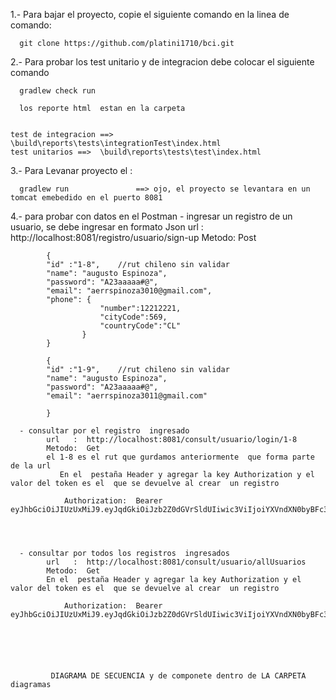  1.- Para bajar el proyecto, copie el siguiente comando en la linea de comando:
 
      git clone https://github.com/platini1710/bci.git
	  
2.-	Para probar los test unitario y de integracion debe colocar el siguiente comando

      gradlew check run
	  
	  los reporte html  estan en la carpeta 
	  
	  
	test de integracion ==>  \build\reports\tests\integrationTest\index.html
	test unitarios ==>  \build\reports\tests\test\index.html
	
	 
	 
3.-	Para Levanar   proyecto el :
	  
      gradlew run               ==> ojo, el proyecto se levantara en un tomcat emebedido en el puerto 8081
	   
	   
4.-	para probar con datos en el Postman
      - ingresar un registro de un usuario, se debe ingresar en formato Json
			url   :  http://localhost:8081/registro/usuario/sign-up
			Metodo:  Post
			
			{
			"id" :"1-8",    //rut chileno sin validar
			"name": "augusto Espinoza",
			"password": "A23aaaaa#@",
			"email": "aerrspinoza3010@gmail.com",
			"phone": {
						"number":12212221,
                        "cityCode":569,
                        "countryCode":"CL"
					}
			}
					
			{
			"id" :"1-9",    //rut chileno sin validar
			"name": "augusto Espinoza",
			"password": "A23aaaaa#@",
			"email": "aerrspinoza3011@gmail.com"

			}

      - consultar por el registro  ingresado
			url   :  http://localhost:8081/consult/usuario/login/1-8
			Metodo:  Get	
			el 1-8 es el rut que gurdamos anteriormente  que forma parte de la url
		       En el  pestaña Header y agregar la key Authorization y el valor del token es el  que se devuelve al crear  un registro 
	
				Authorization:  Bearer eyJhbGciOiJIUzUxMiJ9.eyJqdGkiOiJzb2Z0dGVrSldUIiwic3ViIjoiYXVndXN0byBFc3Bpbm96YSIsImF1dGhvcml0aWVzIjpbIlJPTEVfVVNFUiJdLCJpYXQiOjE2OTYyNjM3MjIsImV4cCI6MTY5NjI2NDMyMn0.LN8HpPOXw_OuwJ0pTflZWcj6XKHKnFpU4LUFpXbxvClKo5wLGEefHVPZmLToE02rgaXPOJEyIJljgidkkANrZQ
			 
		
		
		
	  - consultar por todos los registros  ingresados
	  	    url   :  http://localhost:8081/consult/usuario/allUsuarios
		    Metodo:  Get	
			En el  pestaña Header y agregar la key Authorization y el valor del token es el  que se devuelve al crear  un registro 
	
				Authorization:  Bearer eyJhbGciOiJIUzUxMiJ9.eyJqdGkiOiJzb2Z0dGVrSldUIiwic3ViIjoiYXVndXN0byBFc3Bpbm96YSIsImF1dGhvcml0aWVzIjpbIlJPTEVfVVNFUiJdLCJpYXQiOjE2OTYyNjM3MjIsImV4cCI6MTY5NjI2NDMyMn0.LN8HpPOXw_OuwJ0pTflZWcj6XKHKnFpU4LUFpXbxvClKo5wLGEefHVPZmLToE02rgaXPOJEyIJljgidkkANrZQ
			 
			 
			 
			 
			 
			 
			 DIAGRAMA DE SECUENCIA y de componete dentro de LA CARPETA diagramas